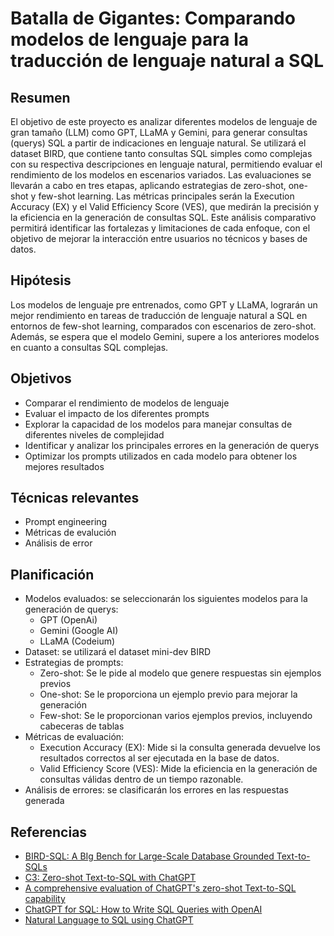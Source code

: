# Batalla de Gigantes: Comparando modelos de lenguaje para la traducción de lenguaje natural a SQL


## Resumen
El objetivo de este proyecto es analizar diferentes modelos de lenguaje de gran tamaño (LLM) como GPT, LLaMA y Gemini, para generar consultas (querys) SQL a partir de indicaciones en lenguaje natural. Se utilizará el dataset BIRD, que contiene tanto consultas SQL simples como complejas con su respectiva descripciones en lenguaje natural, permitiendo evaluar el rendimiento de los modelos en escenarios variados. Las evaluaciones se llevarán a cabo en tres etapas, aplicando estrategias de zero-shot, one-shot y few-shot learning. Las métricas principales serán la Execution Accuracy (EX) y el Valid Efficiency Score (VES), que medirán la precisión y la eficiencia en la generación de consultas SQL. Este análisis comparativo permitirá identificar las fortalezas y limitaciones de cada enfoque, con el objetivo de mejorar la interacción entre usuarios no técnicos y bases de datos.

## Hipótesis
Los modelos de lenguaje pre entrenados, como GPT y LLaMA, lograrán un mejor rendimiento en tareas de traducción de lenguaje natural a SQL en entornos de few-shot learning, comparados con escenarios de zero-shot. Además, se espera que el modelo Gemini, supere a los anteriores modelos en cuanto a consultas SQL complejas.

## Objetivos 
- Comparar el rendimiento de modelos de lenguaje 
- Evaluar el impacto de los diferentes prompts 
- Explorar la capacidad de los modelos para manejar consultas de diferentes niveles de complejidad
- Identificar y analizar los principales errores en la generación de querys 
- Optimizar los prompts utilizados en cada modelo para obtener los mejores resultados

## Técnicas relevantes
- Prompt engineering
- Métricas de evalución
- Análisis de error

## Planificación 
- Modelos evaluados: se seleccionarán los siguientes modelos para la generación de querys: 
  - GPT (OpenAi)
  - Gemini (Google AI)
  - LLaMA (Codeium)
- Dataset: se utilizará el dataset mini-dev BIRD 
- Estrategias de prompts:  
  - Zero-shot: Se le pide al modelo que genere respuestas sin ejemplos previos
  - One-shot: Se le proporciona un ejemplo previo para mejorar la generación
  - Few-shot: Se le proporcionan varios ejemplos previos, incluyendo cabeceras de tablas
- Métricas de evaluación: 
  - Execution Accuracy (EX): Mide si la consulta generada devuelve los resultados correctos al ser ejecutada en la base de datos.
  - Valid Efficiency Score (VES): Mide la eficiencia en la generación de consultas válidas dentro de un tiempo razonable.
- Análisis de errores: se clasificarán los errores en las respuestas generada


## Referencias
- [BIRD-SQL: A BIg Bench for Large-Scale Database Grounded Text-to-SQLs](https://bird-bench.github.io/)
- [C3: Zero-shot Text-to-SQL with ChatGPT](https://paperswithcode.com/paper/c3-zero-shot-text-to-sql-with-chatgpt)
- [A comprehensive evaluation of ChatGPT's zero-shot Text-to-SQL capability](https://paperswithcode.com/paper/a-comprehensive-evaluation-of-chatgpt-s-zero)
- [ChatGPT for SQL: How to Write SQL Queries with OpenAI](https://popsql.com/blog/chatgpt-for-sql)
- [Natural Language to SQL using ChatGPT](https://medium.com/@soumyansh/natural-language-to-sql-using-chatgpt-cb330d055180)
